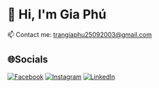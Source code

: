 # 💫 Hi, I'm Gia Phú

📫 Contact me: [trangiaphu25092003@gmail.com](mailto:trangiaphu25092003@gmail.com)

## 🌐Socials
[![Facebook](https://img.shields.io/badge/Facebook-%231877F2.svg?logo=Facebook&logoColor=white)](https://facebook.com/https://www.facebook.com/tran.phugia/) [![Instagram](https://img.shields.io/badge/Instagram-%23E4405F.svg?logo=Instagram&logoColor=white)](https://instagram.com/https://www.instagram.com/_gphu2509/) [![LinkedIn](https://img.shields.io/badge/LinkedIn-%230077B5.svg?logo=linkedin&logoColor=white)](https://linkedin.com/in/linkedin.com/in/gia-phú-1b8427281) 


